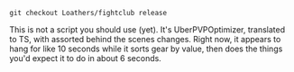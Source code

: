 ```
git checkout Loathers/fightclub release
```

This is not a script you should use (yet). It's UberPVPOptimizer, translated to TS, with assorted behind the scenes changes.
Right now, it appears to hang for like 10 seconds while it sorts gear by value, then does the things you'd expect it to do in about 6 seconds.
